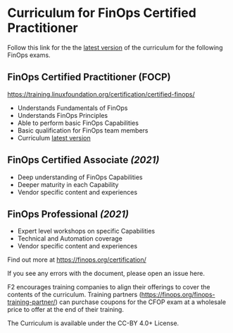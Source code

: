 # Curriculum for FinOps Certified Practitioner

Follow this link for the the [latest version](https://github.com/finopsfoundation/curriculum/blob/master/CFOP_Curriculum_v102.md) of the curriculum for the following FinOps exams.

## FinOps Certified Practitioner (FOCP)
https://training.linuxfoundation.org/certification/certified-finops/
* Understands Fundamentals of FinOps
* Understands FinOps Principles
* Able to perform basic FinOps Capabilities
* Basic qualification for FinOps team members
* Curriculum [latest version](https://github.com/finopsfoundation/curriculum/blob/master/CFOP_Curriculum_v102.md)

## FinOps Certified Associate _(2021)_
* Deep understanding of FinOps Capabilities
* Deeper maturity in each Capability
* Vendor specific content and experiences

## FinOps Professional _(2021)_
* Expert level workshops on specific Capabilities
* Technical and Automation coverage
* Vendor specific content and experiences

Find out more at https://finops.org/certification/ 

If you see any errors with the document, please open an issue here. 

F2 encourages training companies to align their offerings to cover the contents of the curriculum. Training partners (https://finops.org/finops-training-partner/) can purchase coupons for the CFOP exam at a wholesale price to offer at the end of their training.

The Curriculum is available under the CC-BY 4.0+ License.
